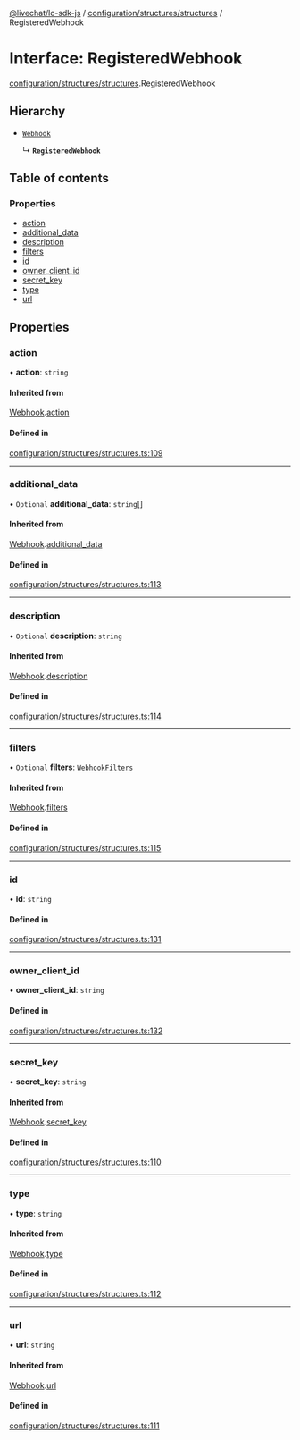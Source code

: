 [@livechat/lc-sdk-js](../README.md) / [configuration/structures/structures](../modules/configuration_structures_structures.md) / RegisteredWebhook

# Interface: RegisteredWebhook

[configuration/structures/structures](../modules/configuration_structures_structures.md).RegisteredWebhook

## Hierarchy

- [`Webhook`](configuration_structures_structures.Webhook.md)

  ↳ **`RegisteredWebhook`**

## Table of contents

### Properties

- [action](configuration_structures_structures.RegisteredWebhook.md#action)
- [additional\_data](configuration_structures_structures.RegisteredWebhook.md#additional_data)
- [description](configuration_structures_structures.RegisteredWebhook.md#description)
- [filters](configuration_structures_structures.RegisteredWebhook.md#filters)
- [id](configuration_structures_structures.RegisteredWebhook.md#id)
- [owner\_client\_id](configuration_structures_structures.RegisteredWebhook.md#owner_client_id)
- [secret\_key](configuration_structures_structures.RegisteredWebhook.md#secret_key)
- [type](configuration_structures_structures.RegisteredWebhook.md#type)
- [url](configuration_structures_structures.RegisteredWebhook.md#url)

## Properties

### action

• **action**: `string`

#### Inherited from

[Webhook](configuration_structures_structures.Webhook.md).[action](configuration_structures_structures.Webhook.md#action)

#### Defined in

[configuration/structures/structures.ts:109](https://github.com/livechat/lc-sdk-js/blob/a63b0a6/src/configuration/structures/structures.ts#L109)

___

### additional\_data

• `Optional` **additional\_data**: `string`[]

#### Inherited from

[Webhook](configuration_structures_structures.Webhook.md).[additional_data](configuration_structures_structures.Webhook.md#additional_data)

#### Defined in

[configuration/structures/structures.ts:113](https://github.com/livechat/lc-sdk-js/blob/a63b0a6/src/configuration/structures/structures.ts#L113)

___

### description

• `Optional` **description**: `string`

#### Inherited from

[Webhook](configuration_structures_structures.Webhook.md).[description](configuration_structures_structures.Webhook.md#description)

#### Defined in

[configuration/structures/structures.ts:114](https://github.com/livechat/lc-sdk-js/blob/a63b0a6/src/configuration/structures/structures.ts#L114)

___

### filters

• `Optional` **filters**: [`WebhookFilters`](configuration_structures_structures.WebhookFilters.md)

#### Inherited from

[Webhook](configuration_structures_structures.Webhook.md).[filters](configuration_structures_structures.Webhook.md#filters)

#### Defined in

[configuration/structures/structures.ts:115](https://github.com/livechat/lc-sdk-js/blob/a63b0a6/src/configuration/structures/structures.ts#L115)

___

### id

• **id**: `string`

#### Defined in

[configuration/structures/structures.ts:131](https://github.com/livechat/lc-sdk-js/blob/a63b0a6/src/configuration/structures/structures.ts#L131)

___

### owner\_client\_id

• **owner\_client\_id**: `string`

#### Defined in

[configuration/structures/structures.ts:132](https://github.com/livechat/lc-sdk-js/blob/a63b0a6/src/configuration/structures/structures.ts#L132)

___

### secret\_key

• **secret\_key**: `string`

#### Inherited from

[Webhook](configuration_structures_structures.Webhook.md).[secret_key](configuration_structures_structures.Webhook.md#secret_key)

#### Defined in

[configuration/structures/structures.ts:110](https://github.com/livechat/lc-sdk-js/blob/a63b0a6/src/configuration/structures/structures.ts#L110)

___

### type

• **type**: `string`

#### Inherited from

[Webhook](configuration_structures_structures.Webhook.md).[type](configuration_structures_structures.Webhook.md#type)

#### Defined in

[configuration/structures/structures.ts:112](https://github.com/livechat/lc-sdk-js/blob/a63b0a6/src/configuration/structures/structures.ts#L112)

___

### url

• **url**: `string`

#### Inherited from

[Webhook](configuration_structures_structures.Webhook.md).[url](configuration_structures_structures.Webhook.md#url)

#### Defined in

[configuration/structures/structures.ts:111](https://github.com/livechat/lc-sdk-js/blob/a63b0a6/src/configuration/structures/structures.ts#L111)
